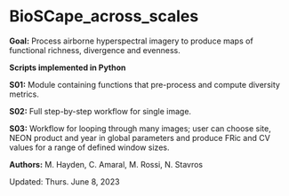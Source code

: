 # BioSCape_across_scales

**Goal:** Process airborne hyperspectral imagery to produce maps of functional richness, divergence and evenness.

**Scripts implemented in Python**

**S01:** Module containing functions that pre-process and compute diversity metrics.

**S02:** Full step-by-step workflow for single image.

**S03:** Workflow for looping through many images; user can choose site, NEON product and year in global parameters and produce FRic and CV values for a range of defined window sizes.

**Authors:** M. Hayden, C. Amaral, M. Rossi, N. Stavros

Updated: Thurs. June 8, 2023

